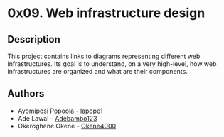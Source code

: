# 0x09. Web infrastructure design

## Description

This project contains links to diagrams representing different web infrastructures.
Its goal is to understand, on a very high-level, how web infrastructures are organized and what are their components.

## Authors

- Ayomiposi Popoola - [lapope1](https://github.com/lapope1)
- Ade Lawal - [Adebambo123](adebambosimisoluwa1@gmail.com)
- Okeroghene Okene - [Okene4000](https://github.com/Okene4000)
